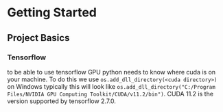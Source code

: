 # Getting Started

## Project Basics
### Tensorflow
to be able to use tensorflow GPU python needs to know where cuda is on your machine. To do this we use 
`os.add_dll_directory(<cuda directory>)` on Windows typically this will look like 
`os.add_dll_directory("C:/Program Files/NVIDIA GPU Computing Toolkit/CUDA/v11.2/bin")`.
CUDA 11.2 is the version supported by tensorflow 2.7.0.

